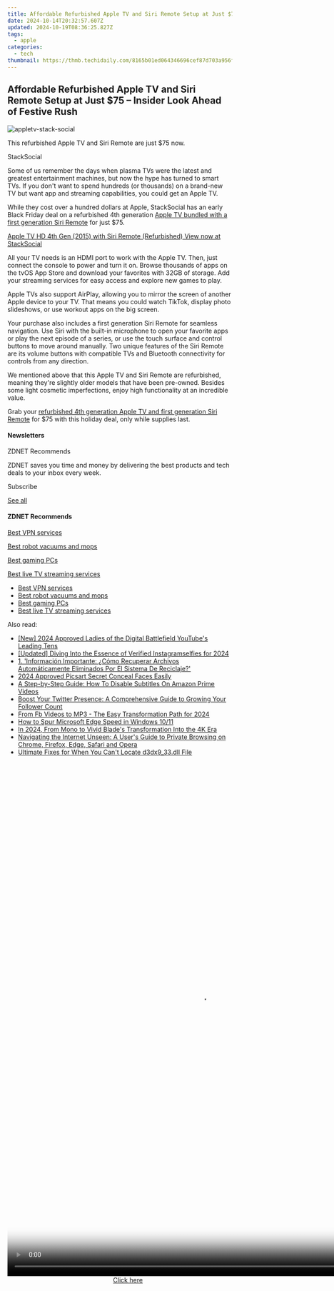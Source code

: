 ```yaml
---
title: Affordable Refurbished Apple TV and Siri Remote Setup at Just $75 – Insider Look Ahead of Festive Rush
date: 2024-10-14T20:32:57.607Z
updated: 2024-10-19T08:36:25.827Z
tags:
  - apple
categories:
  - tech
thumbnail: https://thmb.techidaily.com/8165b01ed064346696cef87d703a956f25f7e75ad27ec5fc1142917a3643401d.jpg
---
```


## Affordable Refurbished Apple TV and Siri Remote Setup at Just $75 – Insider Look  Ahead of Festive Rush

![appletv-stack-social](https://www.zdnet.com/a/img/resize/d801f9cfbf6b8b75b8d67108b4bb2bca0eabca10/2023/11/29/8d0e6674-6b64-44a6-b31a-3ef5ca4bc030/appletv-stack-social.jpg?auto=webp&width=1280)

This refurbished Apple TV and Siri Remote are just $75 now. 

StackSocial

Some of us remember the days when plasma TVs were the latest and greatest entertainment machines, but now the hype has turned to smart TVs. If you don't want to spend hundreds (or thousands) on a brand-new TV but want app and streaming capabilities, you could get an Apple TV.

While they cost over a hundred dollars at Apple, StackSocial has an early Black Friday deal on a refurbished 4th generation [Apple TV bundled with a first generation Siri Remote](https://stacksocial.com/sales/apple-tv-hd-4th-gen-2015-black-siri-remote-refurbished?utm%5Fsource=zdnet.com&utm%5Fmedium=referral&utm%5Fcampaign=apple-tv-hd-4th-gen-2015-black-siri-remote-refurbished&utm%5Fterm=scsf-584089&utm%5Fcontent=a0xRn0000003FVZIA2&scsonar=1&aid=a-ceempx7z) for just $75\. 

[Apple TV HD 4th Gen (2015) with Siri Remote (Refurbished) View now at StackSocial](https://www.stacksocial.com/sales/apple-tv-hd-4th-gen-2015-black-siri-remote-refurbished?utm%5Fsource=zdnet.com&utm%5Fmedium=referral&utm%5Fcampaign=apple-tv-hd-4th-gen-2015-black-siri-remote-refurbished&utm%5Fterm=scsf-584089&utm%5Fcontent=a0xRn0000003FVZIA2&scsonar=1&aid=a-ceempx7z)

All your TV needs is an HDMI port to work with the Apple TV. Then, just connect the console to power and turn it on. Browse thousands of apps on the tvOS App Store and download your favorites with 32GB of storage. Add your streaming services for easy access and explore new games to play.

Apple TVs also support AirPlay, allowing you to mirror the screen of another Apple device to your TV. That means you could watch TikTok, display photo slideshows, or use workout apps on the big screen.

Your purchase also includes a first generation Siri Remote for seamless navigation. Use Siri with the built-in microphone to open your favorite apps or play the next episode of a series, or use the touch surface and control buttons to move around manually. Two unique features of the Siri Remote are its volume buttons with compatible TVs and Bluetooth connectivity for controls from any direction.

We mentioned above that this Apple TV and Siri Remote are refurbished, meaning they're slightly older models that have been pre-owned. Besides some light cosmetic imperfections, enjoy high functionality at an incredible value.

Grab your [refurbished 4th generation Apple TV and first generation Siri Remote](https://stacksocial.com/sales/apple-tv-hd-4th-gen-2015-black-siri-remote-refurbished?utm%5Fsource=zdnet.com&utm%5Fmedium=referral&utm%5Fcampaign=apple-tv-hd-4th-gen-2015-black-siri-remote-refurbished&utm%5Fterm=scsf-584089&utm%5Fcontent=a0xRn0000003FVZIA2&scsonar=1&aid=a-ceempx7z) for $75 with this holiday deal, only while supplies last.

#### Newsletters

ZDNET Recommends

ZDNET saves you time and money by delivering the best products and tech deals to your inbox every week.

 Subscribe

[See all](https://www.zdnet.com/newsletters/)

#### **ZDNET** Recommends

[Best VPN services](https://www.zdnet.com/article/best-vpn/ "Best VPN services")

[Best robot vacuums and mops](https://www.zdnet.com/article/best-robot-vacuum-mop/ "Best robot vacuums and mops")

[Best gaming PCs](https://www.zdnet.com/article/best-gaming-pc/ "Best gaming PCs")

[Best live TV streaming services](https://www.zdnet.com/article/best-live-tv-streaming-service/ "Best live TV streaming services")

* [Best VPN services](https://www.zdnet.com/article/best-vpn/ "Best VPN services")
* [Best robot vacuums and mops](https://www.zdnet.com/article/best-robot-vacuum-mop/ "Best robot vacuums and mops")
* [Best gaming PCs](https://www.zdnet.com/article/best-gaming-pc/ "Best gaming PCs")
* [Best live TV streaming services](https://www.zdnet.com/article/best-live-tv-streaming-service/ "Best live TV streaming services")

<ins class="adsbygoogle"
     style="display:block"
     data-ad-format="autorelaxed"
     data-ad-client="ca-pub-7571918770474297"
     data-ad-slot="1223367746"></ins>

<ins class="adsbygoogle"
     style="display:block"
     data-ad-client="ca-pub-7571918770474297"
     data-ad-slot="8358498916"
     data-ad-format="auto"
     data-full-width-responsive="true"></ins>

<span class="atpl-alsoreadstyle">Also read:</span>
<div><ul>
<li><a href="https://youtube-sure.techidaily.com/024-approved-ladies-of-the-digital-battlefield-youtubes-leading-tens/"><u>[New] 2024 Approved Ladies of the Digital Battlefield YouTube's Leading Tens</u></a></li>
<li><a href="https://instagram-video-files.techidaily.com/updated-diving-into-the-essence-of-verified-instagramselfies-for-2024/"><u>[Updated] Diving Into the Essence of Verified Instagramselfies for 2024</u></a></li>
<li><a href="https://win-info.techidaily.com/1-informacion-importante-como-recuperar-archivos-automaticamente-eliminados-por-el-sistema-de-reciclaje/"><u>1. 'Información Importante: ¿Cómo Recuperar Archivos Automáticamente Eliminados Por El Sistema De Reciclaje?'</u></a></li>
<li><a href="https://fox-direct.techidaily.com/2024-approved-picsart-secret-conceal-faces-easily/"><u>2024 Approved Picsart Secret Conceal Faces Easily</u></a></li>
<li><a href="https://techno-recovery.techidaily.com/a-step-by-step-guide-how-to-disable-subtitles-on-amazon-prime-videos/"><u>A Step-by-Step Guide: How To Disable Subtitles On Amazon Prime Videos</u></a></li>
<li><a href="https://techno-recovery.techidaily.com/boost-your-twitter-presence-a-comprehensive-guide-to-growing-your-follower-count/"><u>Boost Your Twitter Presence: A Comprehensive Guide to Growing Your Follower Count</u></a></li>
<li><a href="https://facebook-videos.techidaily.com/from-fb-videos-to-mp3-the-easy-transformation-path-for-2024/"><u>From Fb Videos to MP3 - The Easy Transformation Path for 2024</u></a></li>
<li><a href="https://windows11.techidaily.com/how-to-spur-microsoft-edge-speed-in-windows-1011/"><u>How to Spur Microsoft Edge Speed in Windows 10/11</u></a></li>
<li><a href="https://some-knowledge.techidaily.com/in-2024-from-mono-to-vivid-blades-transformation-into-the-4k-era/"><u>In 2024, From Mono to Vivid Blade's Transformation Into the 4K Era</u></a></li>
<li><a href="https://techno-recovery.techidaily.com/navigating-the-internet-unseen-a-users-guide-to-private-browsing-on-chrome-firefox-edge-safari-and-opera/"><u>Navigating the Internet Unseen: A User's Guide to Private Browsing on Chrome, Firefox, Edge, Safari and Opera</u></a></li>
<li><a href="https://techno-recovery.techidaily.com/ultimate-fixes-for-when-you-cant-locate-d3dx933dll-file/"><u>Ultimate Fixes for When You Can't Locate d3dx9_33.dll File</u></a></li>
</ul></div>

<!-- affiliate ads begin -->
<span id="1542129">
					<video width="864" height="1152" style="cursor:pointer"
           poster="//a.impactradius-go.com/display-clicktoplayimage/1542129.png"
           onclick="if(!this.playClicked){this.play();this.setAttribute('controls',true);this.playClicked=true;}">
	   <source src="//a.impactradius-go.com/display-ad/16836-1542129">
	   <img src="//a.impactradius-go.com/display-clicktoplayimage/1542129.png" style="border: none; height: 100%; width: 100%; object-fit: contain">
	</video>
	<div style="width:540px;text-align:center"><a href="javascript:window.open(decodeURIComponent('https%3A%2F%2F25home.pxf.io%2Fc%2F5597632%2F1542129%2F16836'), '_blank');void(0);">Click here</a></div>
</span>
<img height="0" width="0" src="https://imp.pxf.io/i/5597632/1542129/16836" style="position:absolute;visibility:hidden;" border="0" />
<!-- affiliate ads end -->


